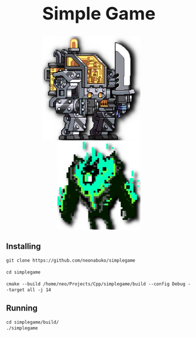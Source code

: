 <div align="center">
<h1 style="font-size: 48px">Simple Game</h1>
<img style="margin-right: 40px" src="assets/icon/player.png" alt="player" width="266" height="283.5">
<img src="assets/icon/enemy.png" alt="enemy" width="225.5" height="240.5">
</div>

<div>
<h2>Installing</h2>

```shell
git clone https://github.com/neonabuko/simplegame

cd simplegame

cmake --build /home/neo/Projects/Cpp/simplegame/build --config Debug --target all -j 14
```

<h2>Running</h2>

```shell
cd simplegame/build/
./simplegame
```

</div>